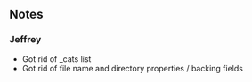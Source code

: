 ## Notes

### Jeffrey 
* Got rid of _cats list
* Got rid of file name and directory properties / backing fields